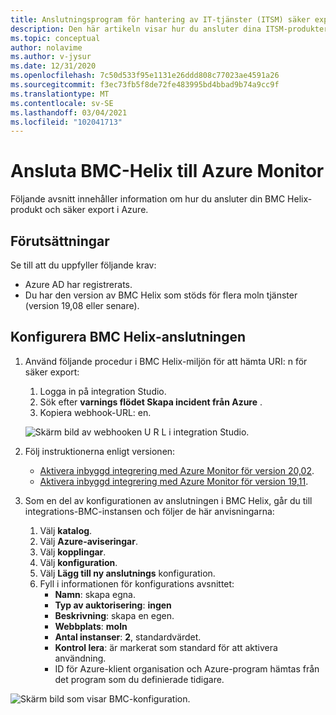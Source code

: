 ```yaml
---
title: Anslutningsprogram för hantering av IT-tjänster (ITSM) säker export i Azure Monitor-konfiguration med BMC
description: Den här artikeln visar hur du ansluter dina ITSM-produkter/-tjänster med BMC vid säker export i Azure Monitor.
ms.topic: conceptual
author: nolavime
ms.author: v-jysur
ms.date: 12/31/2020
ms.openlocfilehash: 7c50d533f95e1131e26ddd808c77023ae4591a26
ms.sourcegitcommit: f3ec73fb5f8de72fe483995bd4bbad9b74a9cc9f
ms.translationtype: MT
ms.contentlocale: sv-SE
ms.lasthandoff: 03/04/2021
ms.locfileid: "102041713"
---
```

# <a name="connect-bmc-helix-to-azure-monitor"></a>Ansluta BMC-Helix till Azure Monitor

Följande avsnitt innehåller information om hur du ansluter din BMC Helix-produkt och säker export i Azure.

## <a name="prerequisites"></a>Förutsättningar

Se till att du uppfyller följande krav:

* Azure AD har registrerats.
* Du har den version av BMC Helix som stöds för flera moln tjänster (version 19,08 eller senare).

## <a name="configure-the-bmc-helix-connection"></a>Konfigurera BMC Helix-anslutningen

1. Använd följande procedur i BMC Helix-miljön för att hämta URI: n för säker export:

   1. Logga in på integration Studio.
   1. Sök efter **varnings flödet Skapa incident från Azure** .
   1. Kopiera webhook-URL: en.
   
   ![Skärm bild av webhooken U R L i integration Studio.](media/itsmc-secure-webhook-connections-bmc/bmc-url.png)
   
2. Följ instruktionerna enligt versionen:
   * [Aktivera inbyggd integrering med Azure Monitor för version 20,02](https://docs.bmc.com/docs/multicloud/enabling-prebuilt-integration-with-azure-monitor-879728195.html).
   * [Aktivera inbyggd integrering med Azure Monitor för version 19,11](https://docs.bmc.com/docs/multicloudprevious/enabling-prebuilt-integration-with-azure-monitor-904157623.html).

3. Som en del av konfigurationen av anslutningen i BMC Helix, går du till integrations-BMC-instansen och följer de här anvisningarna:

   1. Välj **katalog**.
   2. Välj **Azure-aviseringar**.
   3. Välj **kopplingar**.
   4. Välj **konfiguration**.
   5. Välj **Lägg till ny anslutnings** konfiguration.
   6. Fyll i informationen för konfigurations avsnittet:
      - **Namn**: skapa egna.
      - **Typ av auktorisering**: **ingen**
      - **Beskrivning**: skapa en egen.
      - **Webbplats**: **moln**
      - **Antal instanser**: **2**, standardvärdet.
      - **Kontrol lera**: är markerat som standard för att aktivera användning.
      - ID för Azure-klient organisation och Azure-program hämtas från det program som du definierade tidigare.

![Skärm bild som visar BMC-konfiguration.](media/itsmc-secure-webhook-connections-bmc/bmc-configuration.png)
